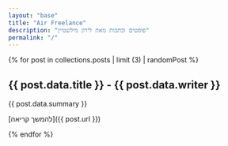 ```yaml
---
layout: "base"
title: "Air Freelance"
description: "פוסטים וכתבות מאת לירון מילשטיין"
permalink: "/"
---
```


{% for post in collections.posts | limit (3) | randomPost %}
<article>

## {{ post.data.title }} - {{ post.data.writer }}
{{ post.data.summary }}

[להמשך קריאה]({{ post.url }})
</article>
{% endfor %}